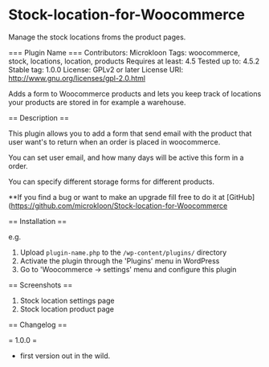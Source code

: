 # Stock-location-for-Woocommerce
Manage the stock locations froms the product pages.

=== Plugin Name ===
Contributors: Microkloon
Tags: woocommerce, stock, locations, location, products
Requires at least: 4.5
Tested up to: 4.5.2
Stable tag: 1.0.0
License: GPLv2 or later
License URI: http://www.gnu.org/licenses/gpl-2.0.html

Adds a form to Woocommerce products and lets you keep track of locations your products are stored in for example a warehouse.

== Description ==

This plugin allows you to add a form that send email with the product that user want's to return when an order is placed in woocommerce.

You can set user email, and how many days will be active this form in a order.

You can specify different storage forms for different products.

**If you find a bug or want to make an upgrade fill free to do it at [GitHub](https://github.com/microkloon/Stock-location-for-Woocommerce


== Installation ==

e.g.

1. Upload `plugin-name.php` to the `/wp-content/plugins/` directory
2. Activate the plugin through the 'Plugins' menu in WordPress
3. Go to 'Woocommerce -> settings' menu and configure this plugin

== Screenshots ==

1. Stock location settings page
1. Stock location product page

== Changelog ==

= 1.0.0 = 
* first version out in the wild.
